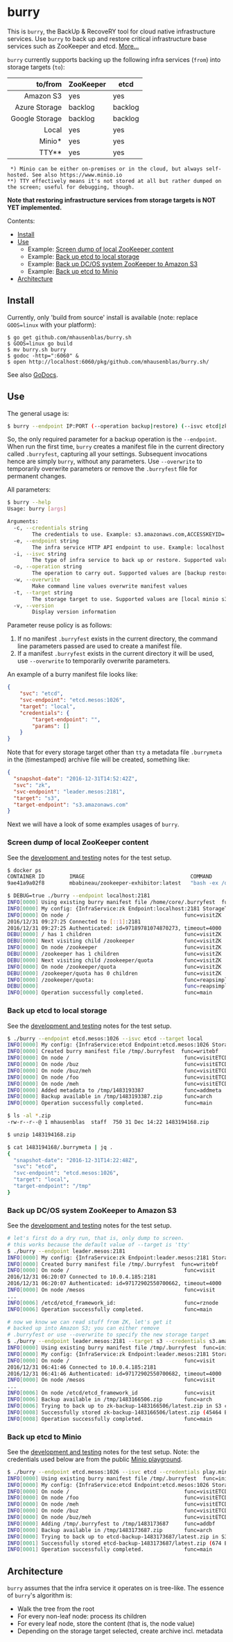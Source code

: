 # burry

This is `burry`, the BackUp & RecoveRY tool for cloud native infrastructure services. Use `burry` to back up and restore
critical infrastructure base services such as ZooKeeper and etcd. [More…](https://hackernoon.com/backup-recovery-of-infrastructure-services-200b2116930f)

`burry` currently supports backing up the following infra services (`from`) into storage targets (`to`):

|to/from         |ZooKeeper   |etcd        |
| --------------:| ---------- | ---------- |
| Amazon S3      | yes        | yes        |
| Azure Storage  | backlog    | backlog    |
| Google Storage | backlog    | backlog    |
| Local          | yes        | yes        |
| Minio*         | yes        | yes        |
| TTY**          | yes        | yes        |

```
 *) Minio can be either on-premises or in the cloud, but always self-hosted. See also https://www.minio.io
**) TTY effectively means it's not stored at all but rather dumped on the screen; useful for debugging, though.
```

**Note that restoring infrastructure services from storage targets is NOT YET implemented.**

Contents:

- [Install](#install)
- [Use](#use)
  - Example: [Screen dump of local ZooKeeper content](#screen-dump-of-local-zookeeper-content)
  - Example: [Back up etcd to local storage](#back-up-etcd-to-local-storage)
  - Example: [Back up DC/OS system ZooKeeper to Amazon S3](#back-up-dcos-system-zookeeper-to-amazon-s3)
  - Example: [Back up etcd to Minio](#back-up-etcd-to-minio)
- [Architecture](#architecture)

## Install

Currently, only 'build from source' install is available (note: replace `GOOS=linux` with your platform):

    $ go get github.com/mhausenblas/burry.sh
    $ GOOS=linux go build
    $ mv burry.sh burry
    $ godoc -http=":6060" &
    $ open http://localhost:6060/pkg/github.com/mhausenblas/burry.sh/

See also [GoDocs](https://godoc.org/github.com/mhausenblas/burry.sh).

## Use

The general usage is:

```bash
$ burry --endpoint IP:PORT (--operation backup|restore) (--isvc etcd|zk) (--target tty|local|s3) (--overwrite) (--credentials STORAGE_TARGET_ENDPOINT,KEY1=VAL1,KEY2=VAL2,...KEYn=VALn)
```

So, the only required parameter for a backup operation is the `--endpoint`. When run the first time, `burry` creates a manifest file in the current directory called `.burryfest`, capturing all your settings. Subsequent invocations hence are simply `burry`, without any parameters. Use  `--overwrite` to temporarily overwrite parameters or remove the `.burryfest` file for permanent changes.

All parameters:

```bash
$ burry --help
Usage: burry [args]

Arguments:
  -c, --credentials string
        The credentials to use. Example: s3.amazonaws.com,ACCESSKEYID=...,SECRETACCESSKEY=...
  -e, --endpoint string
        The infra service HTTP API endpoint to use. Example: localhost:8181 for Exhibitor
  -i, --isvc string
        The type of infra service to back up or restore. Supported values are [etcd zk] (default "zk")
  -o, --operation string
        The operation to carry out. Supported values are [backup restore] (default "backup")
  -w, --overwrite
        Make command line values overwrite manifest values
  -t, --target string
        The storage target to use. Supported values are [local minio s3 tty] (default "tty")
  -v, --version
        Display version information
```

Parameter reuse policy is  as follows:

1. If no manifest `.burryfest` exists in the current directory, the command line parameters passed are used to create a manifest file.
1. If a manifest `.burryfest` exists in the current directory it will be used, use `--overwrite` to temporarily overwrite parameters.

An example of a burry manifest file looks like:

```json
{
    "svc": "etcd",
    "svc-endpoint": "etcd.mesos:1026",
    "target": "local",
    "credentials": {
        "target-endpoint": "",
        "params": []
    }
}
```

Note that for every storage target other than `tty` a metadata file `.burrymeta` in the (timestamped) archive file will be created, something like:

```json
{
  "snapshot-date": "2016-12-31T14:52:42Z",
  "svc": "zk",
  "svc-endpoint": "leader.mesos:2181",
  "target": "s3",
  "target-endpoint": "s3.amazonaws.com"
}
```

Next we will have a look of some examples usages of `burry`.

### Screen dump of local ZooKeeper content

See the [development and testing](dev.md#zookeeper) notes for the test setup.

```bash
$ docker ps
CONTAINER ID        IMAGE                                  COMMAND                  CREATED             STATUS              PORTS                                                                                            NAMES
9ae41a9a02f8        mbabineau/zookeeper-exhibitor:latest   "bash -ex /opt/exhibi"   2 days ago          Up 2 days           0.0.0.0:2181->2181/tcp, 0.0.0.0:2888->2888/tcp, 0.0.0.0:3888->3888/tcp, 0.0.0.0:8181->8181/tcp   amazing_kilby

$ DEBUG=true ./burry --endpoint localhost:2181
INFO[0000] Using existing burry manifest file /home/core/.burryfest  func=init
INFO[0000] My config: {InfraService:zk Endpoint:localhost:2181 StorageTarget:tty Creds:{StorageTargetEndpoint: Params:[]}}  func=init
INFO[0000] On node /                                     func=visitZK
2016/12/31 09:27:25 Connected to [::1]:2181
2016/12/31 09:27:25 Authenticated: id=97189781074870273, timeout=4000
DEBU[0000] / has 1 children                              func=visitZK
DEBU[0000] Next visiting child /zookeeper                func=visitZK
INFO[0000] On node /zookeeper                            func=visitZK
DEBU[0000] /zookeeper has 1 children                     func=visitZK
DEBU[0000] Next visiting child /zookeeper/quota          func=visitZK
INFO[0000] On node /zookeeper/quota                      func=visitZK
DEBU[0000] /zookeeper/quota has 0 children               func=visitZK
INFO[0000] /zookeeper/quota:                             func=reapsimple
DEBU[0000]                                               func=reapsimple
INFO[0000] Operation successfully completed.             func=main
```

### Back up etcd to local storage 

See the [development and testing](dev.md#etcd) notes for the test setup.

```bash
$ ./burry --endpoint etcd.mesos:1026 --isvc etcd --target local
INFO[0000] My config: {InfraService:etcd Endpoint:etcd.mesos:1026 StorageTarget:local Creds:{StorageTargetEndpoint: Params:[]}}  func=init
INFO[0000] Created burry manifest file /tmp/.burryfest  func=writebf
INFO[0000] On node /                                     func=visitETCD
INFO[0000] On node /buz                                  func=visitETCD
INFO[0000] On node /buz/meh                              func=visitETCD
INFO[0000] On node /foo                                  func=visitETCD
INFO[0000] On node /meh                                  func=visitETCD
INFO[0000] Added metadata to /tmp/1483193387             func=addmeta
INFO[0000] Backup available in /tmp/1483193387.zip       func=arch
INFO[0000] Operation successfully completed.             func=main

$ ls -al *.zip
-rw-r--r--@ 1 mhausenblas  staff  750 31 Dec 14:22 1483194168.zip

$ unzip 1483194168.zip

$ cat 1483194168/.burrymeta | jq .
{
  "snapshot-date": "2016-12-31T14:22:48Z",
  "svc": "etcd",
  "svc-endpoint": "etcd.mesos:1026",
  "target": "local",
  "target-endpoint": "/tmp"
}
```

### Back up DC/OS system ZooKeeper to Amazon S3

See the [development and testing](dev.md#zookeeper) notes for the test setup.

```bash
# let's first do a dry run, that is, only dump to screen.
# this works because the default value of --target is 'tty'
$ ./burry --endpoint leader.mesos:2181
INFO[0000] My config: {InfraService:zk Endpoint:leader.mesos:2181 StorageTarget:tty Creds:{StorageTargetEndpoint: Params:[]}}  func=init
INFO[0000] Created burry manifest file /tmp/.burryfest  func=writebf
INFO[0000] On node /                                     func=visit
2016/12/31 06:20:07 Connected to 10.0.4.185:2181
2016/12/31 06:20:07 Authenticated: id=97172902550700662, timeout=4000
INFO[0000] On node /mesos                                func=visit
...
INFO[0006] /etcd/etcd_framework_id:                      func=rznode
INFO[0006] Operation successfully completed.             func=main

# now we know we can read stuff from ZK, let's get it
# backed up into Amazon S3; you can either remove
# .burryfest or use --overwrite to specify the new storage target
$ ./burry --endpoint leader.mesos:2181 --target s3 --credentials s3.amazonaws.com,AWS_ACCESS_KEY_ID=***,AWS_SECRET_ACCESS_KEY=***
INFO[0000] Using existing burry manifest file /tmp/.burryfest  func=init
INFO[0000] My config: {InfraService:zk Endpoint:leader.mesos:2181 StorageTarget:s3 Creds:{InfraServiceEndpoint:s3.amazonaws.com Params:[{Key:AWS_ACCESS_KEY_ID Value:***} {Key:AWS_SECRET_ACCESS_KEY Value:***}]}}}  func=init
INFO[0000] On node /                                     func=visit
2016/12/31 06:41:46 Connected to 10.0.4.185:2181
2016/12/31 06:41:46 Authenticated: id=97172902550700682, timeout=4000
INFO[0000] On node /mesos                                func=visit
...
INFO[0006] On node /etcd/etcd_framework_id               func=visit
INFO[0006] Backup available in /tmp/1483166506.zip       func=arch
INFO[0006] Trying to back up to zk-backup-1483166506/latest.zip in S3 compatible remote storage  func=remoteS3
INFO[0008] Successfully stored zk-backup-1483166506/latest.zip (45464 Bytes) in S3 compatible remote storage s3.amazonaws.com  func=remoteS3
INFO[0008] Operation successfully completed.             func=main
```

### Back up etcd to Minio 

See the [development and testing](dev.md#etcd) notes for the test setup. Note: the credentials used below are from the public [Minio playground](https://play.minio.io:9000/).

```bash
$ ./burry --endpoint etcd.mesos:1026 --isvc etcd --credentials play.minio.io:9000,AWS_ACCESS_KEY_ID=Q3AM3UQ867SPQQA43P2F,AWS_SECRET_ACCESS_KEY=zuf+tfteSlswRu7BJ86wekitnifILbZam1KYY3TG --target s3
INFO[0000] Using existing burry manifest file /tmp/.burryfest  func=init
INFO[0000] My config: {InfraService:etcd Endpoint:etcd.mesos:1026 StorageTarget:s3 Credentials:}  func=init
INFO[0000] On node /                                     func=visitETCD
INFO[0000] On node /foo                                  func=visitETCD
INFO[0000] On node /meh                                  func=visitETCD
INFO[0000] On node /buz                                  func=visitETCD
INFO[0000] On node /buz/meh                              func=visitETCD
INFO[0000] Adding /tmp/.burryfest to /tmp/1483173687     func=addbf
INFO[0000] Backup available in /tmp/1483173687.zip       func=arch
INFO[0000] Trying to back up to etcd-backup-1483173687/latest.zip in S3 compatible remote storage  func=remoteS3
INFO[0001] Successfully stored etcd-backup-1483173687/latest.zip (674 Bytes) in S3 compatible remote storage play.minio.io:9000  func=remoteS3
INFO[0001] Operation successfully completed.             func=main
```

## Architecture

`burry` assumes that the infra service it operates on is tree-like. The essence of `burry`'s algorithm is:

- Walk the tree from the root
- For every non-leaf node: process its children
- For every leaf node, store the content (that is, the node value) 
- Depending on the storage target selected, create archive incl. metadata